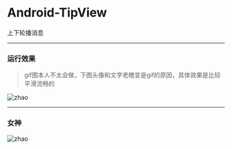 # Android-TipView
上下轮播消息

---------

### 运行效果

> gif图本人不太会做，下图头像和文字老瞎变是gif的原因，具体效果是比较平滑流畅的

![zhao](https://raw.githubusercontent.com/David--Lee/Android-TipView/master/screenshot/demo.gif)

---------

### 女神

![zhao](https://raw.githubusercontent.com/David--Lee/Android-TipView/master/screenshot/zhao.png)
